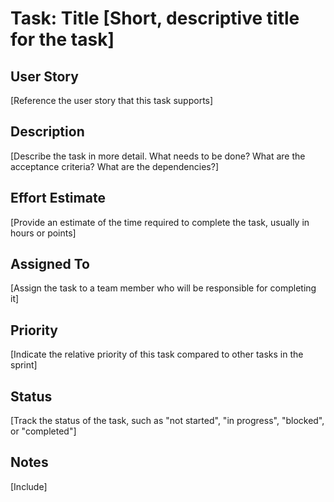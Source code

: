 # Task: Title [Short, descriptive title for the task]

## User Story
[Reference the user story that this task supports]

## Description
[Describe the task in more detail. What needs to be done? What are the acceptance criteria? What are the dependencies?]

## Effort Estimate
[Provide an estimate of the time required to complete the task, usually in hours or points]

## Assigned To
[Assign the task to a team member who will be responsible for completing it]

## Priority
[Indicate the relative priority of this task compared to other tasks in the sprint]

## Status
[Track the status of the task, such as "not started", "in progress", "blocked", or "completed"]

## Notes
[Include]